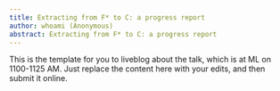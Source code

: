 ```yaml
---
title: Extracting from F* to C: a progress report
author: whoami (Anonymous)
abstract: Extracting from F* to C: a progress report
---
```


This is the template for you to liveblog about the talk,
which is at ML on 1100-1125 AM.  Just replace the content here
with your edits, and then submit it online.
